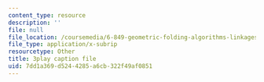```yaml
---
content_type: resource
description: ''
file: null
file_location: /coursemedia/6-849-geometric-folding-algorithms-linkages-origami-polyhedra-fall-2012/7dd1a369d5244285a6cb322f49af0851_yvatNaV6Bog.srt
file_type: application/x-subrip
resourcetype: Other
title: 3play caption file
uid: 7dd1a369-d524-4285-a6cb-322f49af0851
---
```

